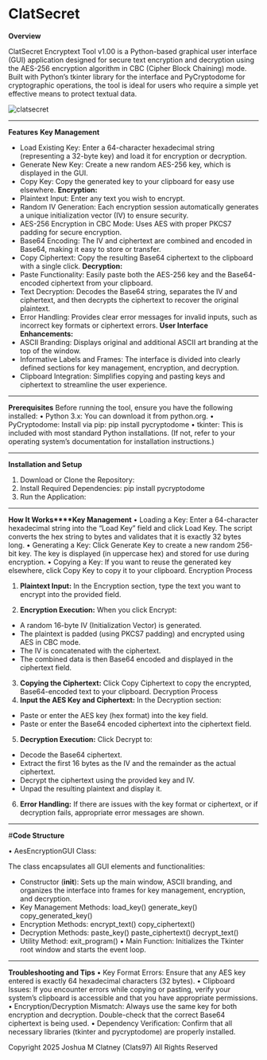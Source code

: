 # ClatSecret

**Overview**

ClatSecret Encryptext Tool v1.00 is a Python-based graphical user interface (GUI) application designed for secure text encryption and decryption using the AES-256 encryption algorithm in CBC (Cipher Block Chaining) mode. Built with Python’s tkinter library for the interface and PyCryptodome for cryptographic operations, the tool is ideal for users who require a simple yet effective means to protect textual data.


![clatsecret](https://github.com/user-attachments/assets/09e9833c-c372-45ed-8c76-53a04fbc2eb6)

________________________________________

**Features**
**Key Management**
- Load Existing Key: Enter a 64-character hexadecimal string (representing a 32-byte key) and load it for encryption or decryption.
-	Generate New Key: Create a new random AES-256 key, which is displayed in the GUI.
-	Copy Key: Copy the generated key to your clipboard for easy use elsewhere.
	**Encryption:**
-	Plaintext Input: Enter any text you wish to encrypt.
-	Random IV Generation: Each encryption session automatically generates a unique initialization vector (IV) to ensure security.
-	AES-256 Encryption in CBC Mode: Uses AES with proper PKCS7 padding for secure encryption.
-	Base64 Encoding: The IV and ciphertext are combined and encoded in Base64, making it easy to store or transfer.
-	Copy Ciphertext: Copy the resulting Base64 ciphertext to the clipboard with a single click.
  **Decryption:**
-	Paste Functionality: Easily paste both the AES-256 key and the Base64-encoded ciphertext from your clipboard.
-	Text Decryption: Decodes the Base64 string, separates the IV and ciphertext, and then decrypts the ciphertext to recover the original plaintext.
-	Error Handling: Provides clear error messages for invalid inputs, such as incorrect key formats or ciphertext errors.
  **User Interface Enhancements:**
-	ASCII Branding: Displays original and additional ASCII art branding at the top of the window.
-	Informative Labels and Frames: The interface is divided into clearly defined sections for key management, encryption, and decryption.
-	Clipboard Integration: Simplifies copying and pasting keys and ciphertext to streamline the user experience.
________________________________________
**Prerequisites**
Before running the tool, ensure you have the following installed:
•	Python 3.x: You can download it from python.org.
•	PyCryptodome: Install via pip: 
pip install pycryptodome
•	tkinter: This is included with most standard Python installations. (If not, refer to your operating system’s documentation for installation instructions.)

________________________________________

**Installation and Setup**
1.	Download or Clone the Repository:
2.  Install Required Dependencies:
pip install pycryptodome
3.	Run the Application:

________________________________________


**How It Works****Key Management**
•	Loading a Key:
Enter a 64-character hexadecimal string into the “Load Key” field and click Load Key. The script converts the hex string to bytes and validates that it is exactly 32 bytes long.
•	Generating a Key:
Click Generate Key to create a new random 256-bit key. The key is displayed (in uppercase hex) and stored for use during encryption.
•	Copying a Key:
If you want to reuse the generated key elsewhere, click Copy Key to copy it to your clipboard.
Encryption Process

1.	**Plaintext Input:**
In the Encryption section, type the text you want to encrypt into the provided field.

2.	**Encryption Execution:**
When you click Encrypt:
-	A random 16-byte IV (Initialization Vector) is generated.
-	The plaintext is padded (using PKCS7 padding) and encrypted using AES in CBC mode.
-	The IV is concatenated with the ciphertext.
-	The combined data is then Base64 encoded and displayed in the ciphertext field.

3.	**Copying the Ciphertext:**
Click Copy Ciphertext to copy the encrypted, Base64-encoded text to your clipboard.
Decryption Process
4.	**Input the AES Key and Ciphertext:**
In the Decryption section:
-	Paste or enter the AES key (hex format) into the key field.
-	Paste or enter the Base64 encoded ciphertext into the ciphertext field.
5.	**Decryption Execution:**
Click Decrypt to:
- Decode the Base64 ciphertext.
-	Extract the first 16 bytes as the IV and the remainder as the actual ciphertext.
-	Decrypt the ciphertext using the provided key and IV.
-	Unpad the resulting plaintext and display it.
6.	**Error Handling:**
If there are issues with the key format or ciphertext, or if decryption fails, appropriate error messages are shown.

________________________________________

#**Code Structure**

•	AesEncryptionGUI Class:

The class encapsulates all GUI elements and functionalities:
- Constructor (__init__): Sets up the main window, ASCII branding, and organizes the interface into frames for key management, encryption, and decryption.
-	Key Management Methods: 
	load_key()
	generate_key()
	copy_generated_key()
-	Encryption Methods: 
	encrypt_text()
	copy_ciphertext()
-	Decryption Methods: 
	paste_key()
	paste_ciphertext()
  decrypt_text()
-	Utility Method: 
	exit_program()
•	Main Function:
Initializes the Tkinter root window and starts the event loop.

________________________________________

**Troubleshooting and Tips**
•	Key Format Errors:
Ensure that any AES key entered is exactly 64 hexadecimal characters (32 bytes).
•	Clipboard Issues:
If you encounter errors while copying or pasting, verify your system’s clipboard is accessible and that you have appropriate permissions.
•	Encryption/Decryption Mismatch:
Always use the same key for both encryption and decryption. Double-check that the correct Base64 ciphertext is being used.
•	Dependency Verification:
Confirm that all necessary libraries (tkinter and pycryptodome) are properly installed.

Copyright 2025 Joshua M Clatney (Clats97) All Rights Reserved


